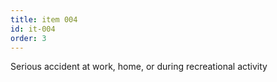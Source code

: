 ```yaml
---
title: item 004
id: it-004
order: 3
---
```

Serious accident at work, home, or during recreational activity
